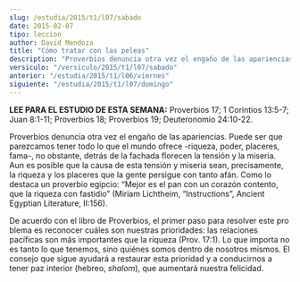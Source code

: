 ```yaml
---
slug: /estudia/2015/t1/l07/sabado
date: 2015-02-07
tipo: leccion
author: David Mendoza
title: "Cómo tratar con las peleas"
description: "Proverbios denuncia otra vez el engaño de las apariencias. Puede ser que parezcamos tener todo lo que el mundo ofrece -riqueza, poder, placeres, fama-, no obstante, detrás de la fachada florecen la tensión y la miseria. Aun es posible que la causa de esta tensión y miseria sean, precisamente, la riqueza y los placeres que la gente persigue con tanto afán."
versiculo: "/versiculo/2015/t1/l07/sabado"
anterior: "/estudia/2015/t1/l06/viernes"
siguiente: "/estudia/2015/t1/l07/domingo"
---
```


**LEE PARA EL ESTUDIO DE ESTA SEMANA:** Proverbios 17; 1 Corintios 13:5-7; Juan 8:1-11; Proverbios 18; Proverbios 19; Deuteronomio 24:10-22.

Proverbios denuncia otra vez el engaño de las apariencias. Puede ser que parezcamos tener todo lo que el mundo ofrece -riqueza, poder, placeres, fama-, no obstante, detrás de la fachada florecen la tensión y la miseria. Aun es posible que la causa de esta tensión y miseria sean, precisamente, la riqueza y los placeres que la gente persigue con tanto afán. Como lo destaca un proverbio egipcio: “Mejor es el pan con un corazón contento, que la riqueza con fastidio” (Miriam Lichtheim, “Instructions”, Ancient Egyptian Literature, II:156).

De acuerdo con el libro de Proverbios, el primer paso para resolver este pro blema es reconocer cuáles son nuestras prioridades: las relaciones pacíficas son más importantes que la riqueza (Prov. 17:1). Lo que importa no es tanto lo que tenemos, sino quiénes somos dentro de nosotros mismos. El consejo que sigue ayudará a restaurar esta prioridad y a conducirnos a tener paz interior (hebreo, _shalom_), que aumentará nuestra felicidad.
